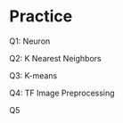 # Practice  
Q1: Neuron                                          
               
Q2: K Nearest Neighbors        
             
Q3: K-means                       
    
Q4: TF Image Preprocessing                      
      
Q5
